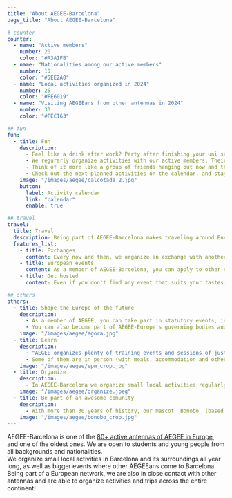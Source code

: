 ```yaml
---
title: "About AEGEE-Barcelona"
page_title: "About AEGEE-Barcelona"

# counter
counter:
  - name: "Active members"
    number: 20
    color: "#A3A1FB"
  - name: "Nationalities among our active members"
    number: 10
    color: "#5EE2A0"
  - name: "Local activities organized in 2024"
    number: 25
    color: "#FE6019"
  - name: "Visiting AEGEEans from other antennas in 2024"
    number: 30
    color: "#FEC163"

## fun
fun:
  - title: Fun
    description:
      - Feel like a drink after work? Party after finishing your uni semester? Chill out with board games? Go hiking far away from the city? All of them and much more? We've got you covered ;)
      - We regurarly organize activities with our active members. Their price is not included with your AEGEE-Barcelona membership, but we usually try to make them very low-budget and look out for the best deals.
      - Think of it more like a group of friends hanging out now and then. We are always happy to have new people join in, and everyone is welcome to suggest new plans!
      - Check out the next planned activities on the calendar, and stay tuned on our social media for any announcement.
    image: "/images/aegee/calcotada_2.jpg"
    button:
      label: Activity calendar
      link: "calendar"
      enable: true

## travel
travel:
  title: Travel
  description: Being part of AEGEE-Barcelona makes traveling around Europe very easy, affordable, and fun!!
  features_list:
    - title: Exchanges
      content: Every now and then, we organize an exchange with another antenna. That means that some members from that city visit us here for a few days and, in return, we get to visit them back.<br/> The hosting antenna is usually responsible for finding cheap accommodation for the incoming people, organizing city tours and other activities.
    - title: European events
      content: As a member of AEGEE-Barcelona, you can apply to other events in Europe. These include the very popular [Summer Universities](/summer-universities), but also dozens of [other events ](/european-events) happening throught the continent all year round.<br/>There are all type of European events in AEGEE to suit all personalities, get ready to start packing!
    - title: Get hosted
      content: Even if you don't find any event that suits your tastes, with AEGEE you will soon have a large network of friends across Europe, that will surely be happy to have you visit them.<br/>You can even contact directly any active [AEGEE antenna](https://my.aegee.eu/bodies) to tell them about your intention to visit their city. They will be glad to meet you, and will help you move around, find cheap accommodation (maybe even host you for free) and show you around the city. We have done it plenty of times with other AEGEEans visiting Barcelona!

## others
others:
  - title: Shape the Europe of the future
    description:
      - As a member of AEGEE, you can take part in statutory events, in which new ideas and projects with a European scope are discussed (more information on the [European events page](/european-events)).
      - You can also become part of AEGEE-Europe's governing bodies and work on AEGEE from a European level, deciding on the future directions of the association as a whole, and coorinating all the local Antennas.
    image: "/images/aegee/agora.jpg"
  - title: Learn
    description:
      - "AEGEE organizes plenty of training events and sessions of just about anything: leadership, human rights, climate activisim, budgeting, project managing, artificial intelligence, etc."
      - Some of them are in person (with meals, accommodation and others included in the fee, as any other [European event](/european-events)), others are online. You will surely find some that match your interests!
    image: "/images/aegee/epm_crop.jpg"
  - title: Organize
    description:
      - In AEGEE-Barcelona we organize small local activities regularly, but also larger European events, that require tons of preparation and organization efforts. We'd love to keep the momentum going, but for this we require motivated members that volunteer to help make it happen.
    image: "/images/aegee/organize.jpeg"
  - title: Be part of an awesome comunity
    description:
      - With more than 30 years of history, our mascot _Bonobo_ (based on the gorilla [_Snowflake_](https://en.wikipedia.org/wiki/Snowflake_(gorilla))) has seen plenty of members grow with AEGEE-Barcelona. **Are you ready to be part of the new generation?**
    image: "/images/aegee/bonobo_crop.jpg"
---
```


AEGEE-Barcelona is one of the [80+ active antennas of AEGEE in Europe](https://my.aegee.eu/bodies), and one of the oldest ones. We are open to students and young people from all backgrounds and nationalities.
\
We organize small local activities in Barcelona and its surroundings all year long, as well as bigger events where other AEGEEans come to Barcelona. Being part of a European network, we are also in close contact with other antennas and are able to organize activities and trips across the entire continent!
